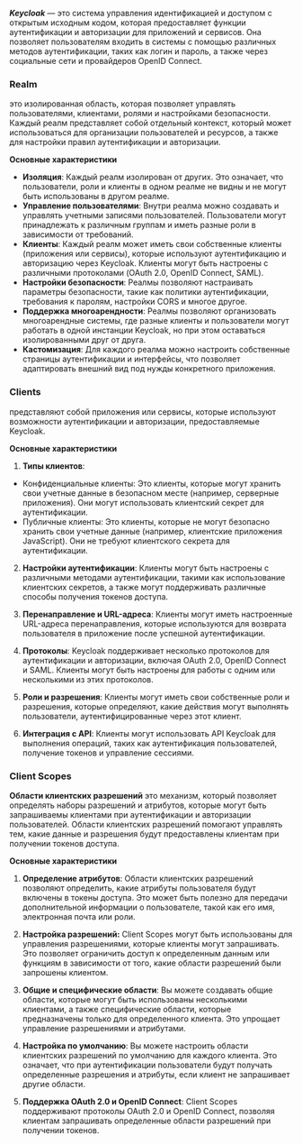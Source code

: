 _**Keycloak**_ — это система управления идентификацией и доступом с открытым исходным кодом, 
которая предоставляет функции аутентификации и авторизации для приложений и сервисов. 
Она позволяет пользователям входить в системы с помощью различных методов аутентификации, таких как логин и пароль, 
а также через социальные сети и провайдеров OpenID Connect.

### Realm
это изолированная область, которая позволяет управлять пользователями, клиентами, ролями и настройками безопасности. 
Каждый реалм представляет собой отдельный контекст, который может использоваться 
для организации пользователей и ресурсов, а также для настройки правил аутентификации и авторизации.

**Основные характеристики**
+ **Изоляция**: Каждый реалм изолирован от других. 
Это означает, что пользователи, роли и клиенты в одном реалме не видны и не могут быть использованы в другом реалме.
+ **Управление пользователями**: Внутри реалма можно создавать и управлять учетными записями пользователей. 
Пользователи могут принадлежать к различным группам и иметь разные роли в зависимости от требований.
+ **Клиенты**: Каждый реалм может иметь свои собственные клиенты (приложения или сервисы), 
которые используют аутентификацию и авторизацию через Keycloak. 
Клиенты могут быть настроены с различными протоколами (OAuth 2.0, OpenID Connect, SAML).
+ **Настройки безопасности**: Реалмы позволяют настраивать параметры безопасности, такие как политики аутентификации, 
требования к паролям, настройки CORS и многое другое.
+ **Поддержка многоарендности**: Реалмы позволяют организовать многоарендные системы, 
где разные клиенты и пользователи могут работать в одной инстанции Keycloak, 
но при этом оставаться изолированными друг от друга.
+ **Кастомизация**: Для каждого реалма можно настроить собственные страницы аутентификации и интерфейсы, 
что позволяет адаптировать внешний вид под нужды конкретного приложения.

### Clients
представляют собой приложения или сервисы, 
которые используют возможности аутентификации и авторизации, предоставляемые Keycloak. 

**Основные характеристики**
1. **Типы клиентов**:
- Конфиденциальные клиенты: Это клиенты, которые могут хранить свои учетные данные в безопасном месте (например, серверные приложения).
Они могут использовать клиентский секрет для аутентификации.
- Публичные клиенты: Это клиенты, которые не могут безопасно хранить свои учетные данные (например, клиентские приложения JavaScript). 
Они не требуют клиентского секрета для аутентификации.

2. **Настройки аутентификации**: Клиенты могут быть настроены с различными методами аутентификации, 
такими как использование клиентских секретов, а также могут поддерживать различные способы получения токенов доступа.

3. **Перенаправление и URL-адреса**: Клиенты могут иметь настроенные URL-адреса перенаправления, 
которые используются для возврата пользователя в приложение после успешной аутентификации.

4. **Протоколы**: Keycloak поддерживает несколько протоколов для аутентификации и авторизации, 
включая OAuth 2.0, OpenID Connect и SAML. 
Клиенты могут быть настроены для работы с одним или несколькими из этих протоколов.

5. **Роли и разрешения**: Клиенты могут иметь свои собственные роли и разрешения, которые определяют, 
какие действия могут выполнять пользователи, аутентифицированные через этот клиент.

6. **Интеграция с API**: Клиенты могут использовать API Keycloak для выполнения операций, 
таких как аутентификация пользователей, получение токенов и управление сессиями.

### Client Scopes
**Области клиентских разрешений**
это механизм, который позволяет определять наборы разрешений и атрибутов, 
которые могут быть запрашиваемы клиентами при аутентификации и авторизации пользователей. 
Области клиентских разрешений помогают управлять тем, 
какие данные и разрешения будут предоставлены клиентам при получении токенов доступа.

**Основные характеристики**
1. **Определение атрибутов**: Области клиентских разрешений позволяют определить, 
какие атрибуты пользователя будут включены в токены доступа. 
Это может быть полезно для передачи дополнительной информации о пользователе, такой как его имя, электронная почта или роли.

2. **Настройка разрешений:** Client Scopes могут быть использованы для управления разрешениями, 
которые клиенты могут запрашивать. 
Это позволяет ограничить доступ к определенным данным или функциям в зависимости от того, 
какие области разрешений были запрошены клиентом.

3. **Общие и специфические области**: 
Вы можете создавать общие области, которые могут быть использованы несколькими клиентами, 
а также специфические области, которые предназначены только для определенного клиента. 
Это упрощает управление разрешениями и атрибутами.

4. **Настройка по умолчанию**: Вы можете настроить области клиентских разрешений по умолчанию для каждого клиента. 
Это означает, что при аутентификации пользователи будут получать определенные разрешения и атрибуты, 
если клиент не запрашивает другие области.

5. **Поддержка OAuth 2.0 и OpenID Connect**: Client Scopes поддерживают протоколы OAuth 2.0 и OpenID Connect, 
позволяя клиентам запрашивать определенные области разрешений при получении токенов.
